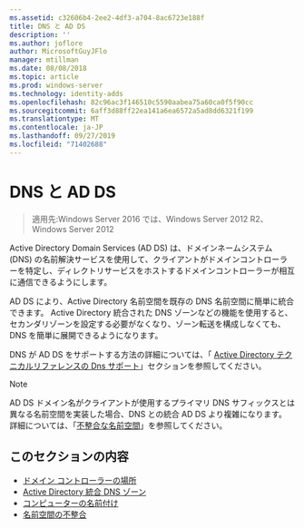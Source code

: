 ```yaml
---
ms.assetid: c32606b4-2ee2-4df3-a704-8ac6723e188f
title: DNS と AD DS
description: ''
ms.author: joflore
author: MicrosoftGuyJFlo
manager: mtillman
ms.date: 08/08/2018
ms.topic: article
ms.prod: windows-server
ms.technology: identity-adds
ms.openlocfilehash: 82c96ac3f146510c5590aabea75a60ca0f5f90cc
ms.sourcegitcommit: 6aff3d88ff22ea141a6ea6572a5ad8dd6321f199
ms.translationtype: MT
ms.contentlocale: ja-JP
ms.lasthandoff: 09/27/2019
ms.locfileid: "71402688"
---
```

# <a name="dns-and-ad-ds"></a>DNS と AD DS

>適用先:Windows Server 2016 では、Windows Server 2012 R2、Windows Server 2012

Active Directory Domain Services (AD DS) は、ドメインネームシステム (DNS) の名前解決サービスを使用して、クライアントがドメインコントローラーを特定し、ディレクトリサービスをホストするドメインコントローラーが相互に通信できるようにします。  
  
AD DS により、Active Directory 名前空間を既存の DNS 名前空間に簡単に統合できます。 Active Directory 統合された DNS ゾーンなどの機能を使用すると、セカンダリゾーンを設定する必要がなくなり、ゾーン転送を構成しなくても、DNS を簡単に展開できるようになります。  
  
DNS が AD DS をサポートする方法の詳細については、「 [Active Directory テクニカルリファレンスの Dns サポート](https://go.microsoft.com/fwlink/?LinkID=48147)」セクションを参照してください。  
  
> [!NOTE]  
> AD DS ドメイン名がクライアントが使用するプライマリ DNS サフィックスとは異なる名前空間を実装した場合、DNS との統合 AD DS より複雑になります。 詳細については、「[不整合な名前空間](../../ad-ds/plan/../../ad-ds/plan/Disjoint-Namespace.md)」を参照してください。  
  
## <a name="in-this-section"></a>このセクションの内容  
  
- [ドメイン コントローラーの場所](../../ad-ds/plan/Domain-Controller-Location.md)  
- [Active Directory 統合 DNS ゾーン](../../ad-ds/plan/Active-Directory-Integrated-DNS-Zones.md)  
- [コンピューターの名前付け](../../ad-ds/plan/Computer-Naming.md)  
- [名前空間の不整合](../../ad-ds/plan/../../ad-ds/plan/Disjoint-Namespace.md)  
